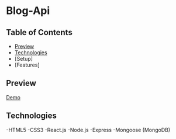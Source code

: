 # Blog-Api

## Table of Contents 

- [Preview](##preview)
- [Technologies](##technologies)
- [Setup]
- [Features]

## Preview

[Demo](https://polar-hamlet-58263.herokuapp.com/)

## Technologies

-HTML5
-CSS3
-React.js
-Node.js
-Express
-Mongoose (MongoDB)


